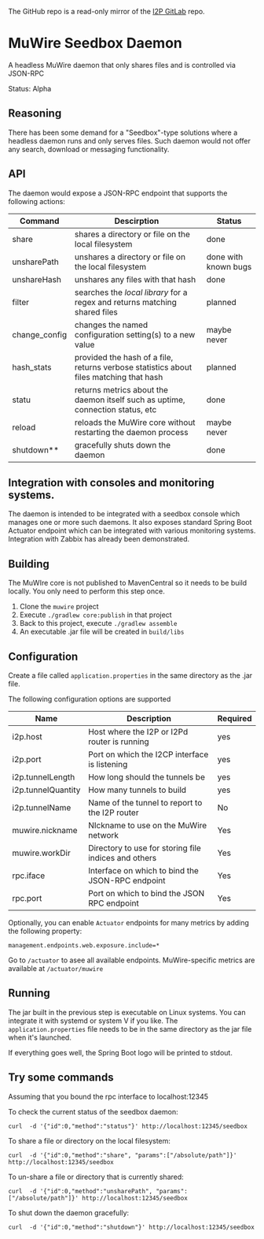 The GitHub repo is a read-only mirror of the [I2P GitLab](https://i2pgit.org/zlatinb/muwire-seedbox-daemon) repo.

# MuWire Seedbox Daemon

A headless MuWire daemon that only shares files and is controlled via JSON-RPC

Status: Alpha

## Reasoning

There has been some demand for a "Seedbox"-type solutions where a headless daemon runs and only serves files.  Such daemon would not offer any search, download or messaging functionality.

## API

The daemon would expose a JSON-RPC endpoint that supports the following actions:

|Command|Descirption|Status|
|---|---|---|
|share|shares a directory or file on the local filesystem|done|
|unsharePath|unshares a directory or file on the local filesystem|done with known bugs|
|unshareHash|unshares any files with that hash|done|
|filter|searches the *local library* for a regex and returns matching shared files|planned|
|change_config|changes the named configuration setting(s) to a new value|maybe never|
|hash_stats|provided the hash of a file, returns verbose statistics about files matching that hash|planned|
|statu|returns metrics about the daemon itself such as uptime, connection status, etc|done|
|reload| reloads the MuWire core without restarting the daemon process|maybe never|
|shutdown**|gracefully shuts down the daemon|done|

## Integration with consoles and monitoring systems.

The daemon is intended to be integrated with a seedbox console which manages one or more such daemons.  It also exposes standard Spring Boot Actuator endpoint which can be integrated with various monitoring systems.  Integration with Zabbix has already been demonstrated.

## Building

The MuWIre core is not published to MavenCentral so it needs to be build locally.  You only need to perform this step once.
1. Clone the `muwire` project
2. Execute `./gradlew core:publish` in that project
3. Back to this project, execute `./gradlew assemble`
3. An executable .jar file will be created in `build/libs`

## Configuration
Create a file called `application.properties` in the same directory as the .jar file.

The following configuration options are supported

|Name|Description|Required|
|---|---|---|
|i2p.host|Host where the I2P or I2Pd router is running|yes|
|i2p.port|Port on which the I2CP interface is listening|yes|
|i2p.tunnelLength|How long should the tunnels be |yes|
|i2p.tunnelQuantity|How many tunnels to build|yes|
|i2p.tunnelName|Name of the tunnel to report to the I2P router | No|
|muwire.nickname|NIckname to use on the MuWire network|Yes|
|muwire.workDir|Directory to use for storing file indices and others|Yes|
|rpc.iface|Interface on which to bind the JSON-RPC endpoint|Yes|
|rpc.port|Port on which to bind the JSON RPC endpoint|Yes|

Optionally, you can enable `Actuator` endpoints for many metrics by adding the following property:
```
management.endpoints.web.exposure.include=*
```
Go to `/actuator` to asee all available endpoints.  MuWire-specific metrics are available at `/actuator/muwire`


## Running
The jar built in the previous step is executable on Linux systems.  You can integrate it with systemd or system V if you like.  The `application.properties` file needs to be in the same directory as the jar file when it's launched.

If everything goes well, the Spring Boot logo will be printed to stdout.

## Try some commands

Assuming that you bound the rpc interface to localhost:12345

To check the current status of the seedbox daemon:
```
curl  -d '{"id":0,"method":"status"}' http://localhost:12345/seedbox
```

To share a file or directory on the local filesystem:
```
curl  -d '{"id":0,"method":"share", "params":["/absolute/path"]}' http://localhost:12345/seedbox
```

To un-share a file or directory that is currently shared:
```
curl  -d '{"id":0,"method":"unsharePath", "params":["/absolute/path"]}' http://localhost:12345/seedbox
```

To shut down the daemon gracefully:
```
curl  -d '{"id":0,"method":"shutdown"}' http://localhost:12345/seedbox
```

